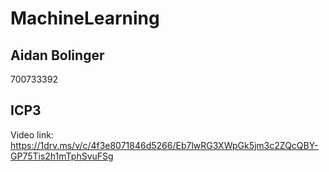# MachineLearning
## Aidan Bolinger
 700733392
 
## ICP3
 Video link: https://1drv.ms/v/c/4f3e8071846d5266/Eb7lwRG3XWpGk5jm3c2ZQcQBY-GP75Tis2h1mTphSvuFSg

